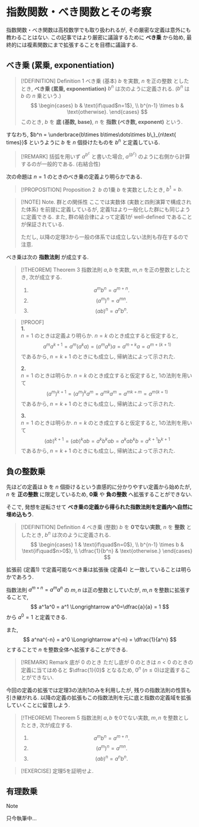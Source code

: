 # 指数関数・べき関数とその考察

指数関数・べき関数は高校数学でも取り扱われるが, その厳密な定義は意外にも教わることはない.
この記事ではより厳密に議論するために **べき乗** から始め, 最終的には複素関数にまで拡張することを目標に議論する.

## べき乗 (累乗, exponentiation)

> [!DEFINITION] Definition 1  べき乗 (基本)
> $b$ を実数, $n$ を正の整数 としたとき, **べき乗 (累乗, exponentiation)** $b^n$ は次のように定義される. ($b^n$ は $b$ の $n$ 乗という.)
> $$
> \begin{cases}
>   b & \text{if\quad$n=1$}, \\
>   b^{n-1} \times b & \text{otherwise}.
> \end{cases}
> $$
> このとき, $b$ を **底 (基数, base)**, $n$ を **指数 (べき数, exponent)** という. 

すなわち, $b^n = \underbrace{b\times b\times\dots\times b\,}_{n\text{ times}}$ というように $b$ を $n$ 個掛けたものを $b^n$ と定義している.

> [!REMARK]
> 括弧を用いず $a^{b^c}$ と書いた場合, $a^{(b^c)}$ のように右側から計算するのが一般的である. (右結合性)

次の命題は $n=1$ のときのべき乗の定義より明らかである.

> [!PROPOSITION] Proposition 2&nbsp; $b$ の1乗
> $b$ を実数としたとき, $b^1=b.$

> [!NOTE] Note. 群との関係性
> ここでは実数体 (実数と四則演算で構成された体系) を前提に定義しているが, 定義1はより一般化した群にも同じように定義できる. また, 群の結合律によって定義1が well-defined であることが保証されている.
>
> ただし, 以降の定理3から一般の体系では成立しない法則も存在するので注意.

べき乗は次の **指数法則** が成立する.

> [!THEOREM] Theorem 3  指数法則
> $a, b$ を実数, $m,n$ を正の整数としたとき, 次が成立する.
> 1. $$a^mb^n = a^{m+n}.$$
> 2. $$(a^m)^n = a^{mn}.$$
> 3. $$(ab)^n = a^nb^n.$$

> [!PROOF]  
> **1.**  
> $n=1$ のときは定義より明らか. $n=k$ のとき成立すると仮定すると, 
> $$a^ma^{k+1}=a^m(a^ka)=(a^ma^k)a=a^{m+k}a=a^{m+(k+1)}$$
> であるから, $n=k+1$ のときにも成立し, 帰納法によって示された.
> 
> **2.**  
> $n=1$ のときは明らか. $n=k$ のとき成立すると仮定すると, 1の法則を用いて
> $$(a^m)^{k+1}=(a^m)^ka^m=a^{mk}a^m=a^{mk+m}=a^{m(k+1)}$$
> であるから, $n=k+1$ のときにも成立し, 帰納法によって示された.
>
> **3.**  
> $n=1$ のときは明らか. $n=k$ のとき成立すると仮定すると, 1の法則を用いて
> $$(ab)^{k+1}=(ab)^kab=a^kb^kab=a^kab^kb=a^{k+1}b^{k+1}$$
> であるから, $n=k+1$ のときにも成立し, 帰納法によって示された.


## 負の整数乗

先ほどの定義は $b$ を $n$ 個掛けるという直感的に分かりやすい定義から始めたが, $n$ を **正の整数** に限定しているため, **0乗** や **負の整数** へ拡張することができない.

そこで, 発想を逆転させて **べき乗の定義から得られた指数法則を定義内へ自然に埋め込もう**.

> [!DEFINITION] Definition 4  べき乗 (整数)
> $b$ を **0でない実数**, $n$ を **整数** としたとき, $b^n$ は次のように定義される.
> $$
> \begin{cases}
>   1 & \text{if\quad$n=0$}, \\
>   b^{n-1} \times b & \text{if\quad$n>0$}, \\
>   \dfrac{1}{b^n} & \text{otherwise.}
> \end{cases}
> $$

拡張前 (定義1) で定義可能なべき乗は拡張後 (定義4) と一致していることは明らかであろう.

指数法則 $a^{m+n}=a^ma^n$ の $m,n$ は正の整数としていたが, $m,n$ を整数に拡張することで, 
$$
    a^1a^0 = a^1 \Longrightarrow a^0=\dfrac{a}{a} = 1
$$
から $a^0=1$ と定義できる.

また, 
$$
    a^na^{-n} = a^0 \Longrightarrow a^{-n} = \dfrac{1}{a^n}
$$
とすることで $n$ を整数全体へ拡張することができる.


> [!REMARK] Remark  底が 0 のとき
> ただし底が 0 のときは $n<0$ のときの定義に当てはめると $\dfrac{1}{0}$ となるため, $0^n\;(n\leq0)$は定義することができない.

今回の定義の拡張では定理3の法則1のみを利用したが, 残りの指数法則の性質も引き継がれる.
以降の定義の拡張もこの指数法則を元に底と指数の定義域を拡張していくことに留意しよう.

> [!THEOREM] Theorem 5  指数法則
> $a, b$ を0でない実数, $m,n$ を整数としたとき, 次が成立する.
> 1. $$a^mb^n = a^{m+n}.$$
> 2. $$(a^m)^n = a^{mn}.$$
> 3. $$(ab)^n = a^nb^n.$$

> [!EXERCISE]
> 定理5を証明せよ.

## 有理数乗

> [!NOTE]
> 只今執筆中...
